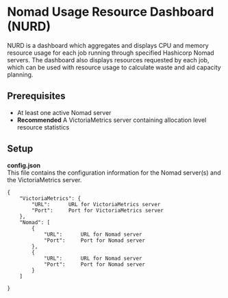 # Nomad Usage Resource Dashboard (NURD)
NURD is a dashboard which aggregates and displays CPU and memory resource usage for each job running through specified Hashicorp Nomad servers. The dashboard also displays resources requested by each job, which can be used with resource usage to calculate waste and aid capacity planning. 

## Prerequisites
* At least one active Nomad server
* **Recommended** A VictoriaMetrics server containing allocation level resource statistics

## Setup
**config.json**<br>
This file contains the configuration information for the Nomad server(s) and the VictoriaMetrics server.

```
{
    "VictoriaMetrics": {
        "URL":      URL for VictoriaMetrics server 
        "Port":     Port for VictoriaMetrics server
    },
    "Nomad": [
        {
            "URL":      URL for Nomad server
            "Port":     Port for Nomad server
        },
        {
            "URL":      URL for Nomad server
            "Port":     Port for Nomad server
        }
    ]

}
```
